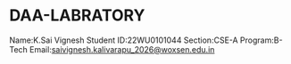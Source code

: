 # DAA-LABRATORY

Name:K.Sai Vignesh
Student ID:22WU0101044
Section:CSE-A
Program:B-Tech
Email:saivignesh.kalivarapu_2026@woxsen.edu.in
